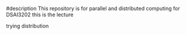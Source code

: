 #description
This repository is for parallel and distributed computing for DSAI3202
this is the lecture

trying distribution

